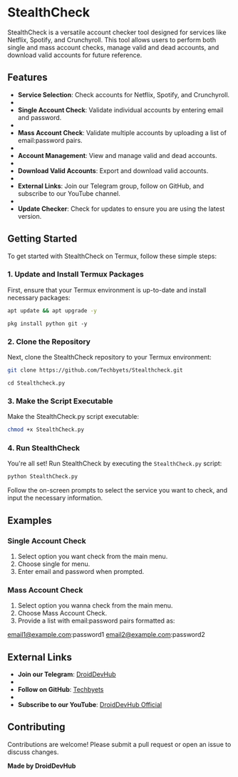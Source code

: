 # StealthCheck

StealthCheck is a versatile account checker tool designed for services like Netflix, Spotify, and Crunchyroll. This tool allows users to perform both single and mass account checks, manage valid and dead accounts, and download valid accounts for future reference.

## Features

- **Service Selection**: Check accounts for Netflix, Spotify, and Crunchyroll.
- 
- **Single Account Check**: Validate individual accounts by entering email and password.
- 
- **Mass Account Check**: Validate multiple accounts by uploading a list of email:password pairs.
- 
- **Account Management**: View and manage valid and dead accounts.
- 
- **Download Valid Accounts**: Export and download valid accounts.
- 
- **External Links**: Join our Telegram group, follow on GitHub, and subscribe to our YouTube channel.
- 
- **Update Checker**: Check for updates to ensure you are using the latest version.

## Getting Started

To get started with StealthCheck on Termux, follow these simple steps:

### 1. Update and Install Termux Packages

First, ensure that your Termux environment is up-to-date and install necessary packages:

```bash
apt update && apt upgrade -y
```
```
pkg install python git -y
```

### 2. Clone the Repository

Next, clone the StealthCheck repository to your Termux environment:

```bash
git clone https://github.com/Techbyets/Stealthcheck.git
```

```
cd Stealthcheck.py
```

### 3. Make the Script Executable

Make the StealthCheck.py script executable:

```bash
chmod +x StealthCheck.py
```

### 4. Run StealthCheck

You're all set! Run StealthCheck by executing the `StealthCheck.py` script:

```bash
python StealthCheck.py
```

Follow the on-screen prompts to select the service you want to check, and input the necessary information.

## Examples

### Single Account Check

1. Select option you want check from the main menu.
2. Choose single for menu.
3. Enter email and password when prompted.

### Mass Account Check

1. Select option you wanna check from the main menu.
2. Choose Mass Account Check.
3. Provide a list with email:password pairs formatted as:

email1@example.com:password1
email2@example.com:password2

## External Links

- **Join our Telegram**: [DroidDevHub](https://t.me/DroidDevHub)
- 
- **Follow on GitHub**: [Techbyets](https://github.com/Techbyets)
- 
- **Subscribe to our YouTube**: [DroidDevHub Official](https://youtube.com/@droiddevhub_official?si=TU5H1RDZyh5Dncnb)

## Contributing

Contributions are welcome! Please submit a pull request or open an issue to discuss changes.


**Made by DroidDevHub**
